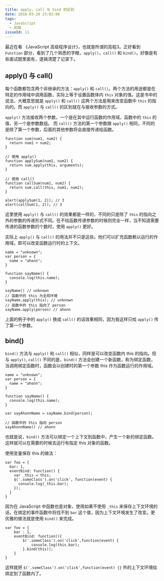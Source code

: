 ```yaml
---
title: apply, call 与 bind 的区别
date: 2016-03-20 23:02:08
tags:
  - JavaScript
  - 前端
issueId: 11
---
```


最近在看 《JavaScript 高级程序设计》，也就是所谓的高程3。正好看到 `Function` 部分，看到了几个熟悉的字眼，`apply()`，`call()` 和 `bind()`。好像是有些面试题里面有，遂搞清楚了记录下。

## apply() 与 call()

每个函数都包含两个非继承的方法：`apply()` 和 `call()`。两个方法的用途都是在特定的作用域中调用函数，实际上等于设置函数体内 `this` 对象的值。这是书中的说法，大概意思就是 `apply()` 和 `call()` 这两个方法是用来改变函数中 `this` 的指向的。而 `apply()` 与 `call()` 的区别就在与接收参数的方式。

`apply()` 方法接收两个参数，一个是在其中运行函数的作用域，函数中的 `this` 的值，另一个是参数数组。
而 `call()` 方法的第一个参数跟 `apply()` 相同，不同的是除了第一个参数，后面的其他参数将会直接传递给函数。

<!--more-->
```
function sum(num1, num2) {
  return num1 + num2;
}

// 使用 apply()
function applySum(num1, num2) {
  return sum.apply(this, arguments);
}

// 使用 call()
function callSum(num1, num2) {
  return sum.call(this, num1, num2);
}

alert(applySum(1, 2)); // 3
alert(callSum(1, 2)); // 3
```

这里使用 `apply()` 与 `call()` 的效果都是一样的，不同的只是除了 `this` 的指向之外的参数的传递形式不同。在不给函数传递参数的时候则完全一样，当不知道需要传递的函数参数的个数时，使用 `apply()` 更好。

实际上 `apply()` 与 `call()` 的用法并不只是这些。他们可以扩充函数赖以运行的作用域，即可以改变函数运行时的上下文。

```
name = "unknown";
var person = {
  name = "ahonn";
}

function sayName() {
  console.log(this.name);
}

sayName() // unknown
// 函数中的 this 为全局环境
sayName.apply(this); // unknown
// 函数中的 this 指向了 person
sayName.apply(person) // ahonn
```

上面的例子中的 `apply()` 换成 `call()` 的话效果相同，因为我这样只给 `apply()` 传了第一个参数。

## bind()
`bind()` 方法与 `apply()` 和 `call()` 相似，同样是可以改变函数内 this 的指向。但与 `apply()`, `call()` 不同的是，`bind()` 方法会创建一个新函数，称为绑定函数，当调用绑定函数时，函数会以创建时的第一个参数 this 作为函数运行的作用域。

```
name = "unknown";
var person = {
  name = "ahonn";
}

function sayName() {
  console.log(this.name);
}

var sayAhonnName = sayName.bind(person);

// 函数中的 this 指向 person
sayAhonnName() // ahonn
```

也就是说，`bind()` 方法可以绑定一个上下文到函数中，产生一个新的绑定函数。这样就可以在需要的时候去运行有指定 this 对象的函数。

使用变量保存 this 的做法：
```
var foo = {
  bar: 1,
  eventBind: function() {
    var _this = this;
    $('.someClass').on('click', function(event) {
      console.log(_this.bar);
    });
  }
}
```

因为在 JavaScript 中函数也是对象，使用如果不使用 `_this` 来保存上下文环境的话，在绑定的事件函数中将找不到 `bar` 这个值，因为上下文环境发生了改变。更优雅的做法就是使用 `bind()` 来完成。

```
var foo = {
    bar : 1,
    eventBind: function(){
        $('.someClass').on('click',function(event) {
            console.log(this.bar);
        }.bind(this));
    }
}
```

这样就把 `$('.someClass').on('click',function(event) {}` 外的上下文环境给绑定到了函数内了。
